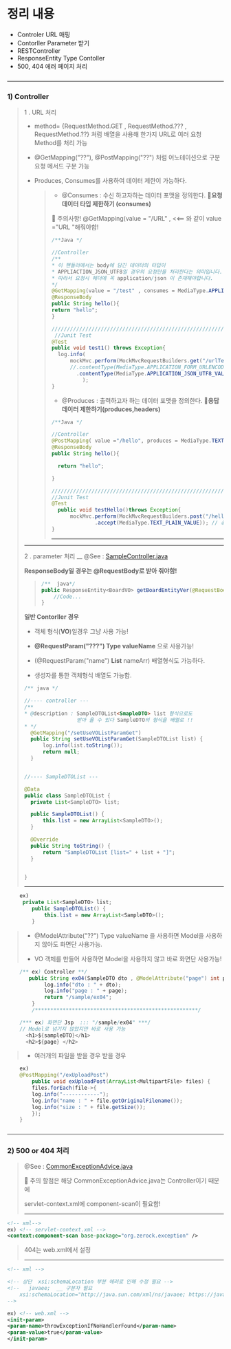 <h1> 정리 내용 </h1>

- Controler URL 매핑
- Contorller Parameter 받기
- RESTController
- ResponseEntity Type Contoller
- 500, 404 에러 페이지 처리

<hr style="margin:25px 0 25px 0"/>
<h3>1) Controller</h3>

> 1 . URL 처리
>
> - method= {RequestMethod.GET , RequestMethod.??? , RequestMethod.??}
>   처럼 배열을 사용해 한가지 URL로 여러 요청 Method를 처리 가능
> - @GetMapping("??"), @PostMapping("??") 처럼 어노테이션으로 구분 요청 메서드 구분 가능
>
> - Produces, Consumes를 사용하여 데이터 제한이 가능하다.
>   > - @Consumes : 수신 하고자하는 데이터 포맷을 정의한다. 🎈**요청 데이터 타입 제한하기 (consumes)**
>   >
>   > 👿 주의사항! @GetMapping(value = "/URL" , <<== 와 같이 value ="URL "해줘야함!
>   >
>   > ```java
>   > /**Java */
>   >
>   > //Controller
>   > /**
>   > * 이 핸들러에서는 body에 담긴 데이터의 타입이
>   > * APPLIACTION_JSON_UTF8일 경우의 요청만을 처리한다는 의미입니다.
>   > * 따라서 요청시 헤더에 꼭 application/json 이 존재해야합니다.
>   > */
>   > @GetMapping(value = "/test" , consumes = MediaType.APPLICATION_JSON_UTF8_VALUE)
>   > @ResponseBody
>   > public String hello(){
>   > return "hello";
>   > }
>   >
>   > //////////////////////////////////////////////////////////////////////////////////
>   >  //Junit Test
>   > @Test
>   > public void test1() throws Exception{
>   > 	log.info(
>   > 		mockMvc.perform(MockMvcRequestBuilders.get("/urlTest/test")
>   > 		//.contentType(MediaType.APPLICATION_FORM_URLENCODED)) 에러 APPLICATION_FORM_URLENCODED❌
>   > 		  .contentType(MediaType.APPLICATION_JSON_UTF8_VALUE)) //👍 성공 !
>   > 			);
>   > }
>   >
>   > ```
>   >
>   > - @Produces : 출력하고자 하는 데이터 포맷을 정의한다. 🎈**응답 데이터 제한하기(produces,headers)**
>   >
>   > ```java
>   > /**Java */
>   >
>   > //Controller
>   > @PostMapping( value ="/hello", produces = MediaType.TEXT_PLAIN_VALUE)
>   > @ResponseBody
>   > public String hello(){
>   >
>   > 	return "hello";
>   >
>   > }
>   >
>   > //////////////////////////////////////////////////////////////////////////////////
>   > //Junit Test
>   > @Test
>   > 	public void testHello()throws Exception{
>   > 	    mockMvc.perform(MockMvcRequestBuilders.post("/hello")
>   > 	    		.accept(MediaType.TEXT_PLAIN_VALUE)); // 👍 맞춰주면된다!
>   > }
>   > ```
>   >
>   > ***
>
> ---
>
> 2 . parameter 처리 \_\_ @See : [SampleController.java]("https://github.com/edel1212/springStudy/blob/main/ex01/src/main/java/org/zerock/controller/SampleController.java")
>
> **ResponseBody일 경우는 @RequestBody로 받아 줘야함!**
>
> > ```java
> > /**  java*/
> > public ResponseEntity<BoardVO> getBoardEntityVer(@RequestBody BoardVO vo) {
> > 	//Code...
> > }
> >
> > ```
>
> **일반 Contorller 경우**
>
> - 객체 형식(**VO**)일경우 그냥 사용 가능!
> - **@RequestParam("???") Type valueName** 으로 사용가능!
> - (@RequestParam("name") **List<String>** nameArr) 배열형식도 가능하다.
>
> - 생성자를 통한 객체형식 배열도 가능함.
>
> ```java
> /** java */
>
> //---- controller ---
> /**
> * @description : SampleDTOList<SmapleDTO> list 형식으로도
>                  받아 올 수 있다 SampleDTO의 형식을 배열로 !!
> * */
> 	@GetMapping("/setUseVOListParamGet")
> 	public String setUseVOListParamGet(SampleDTOList list) {
> 		log.info(list.toString());
> 		return null;
> 	}
>
>
> //---- SampleDTOList ---
>
> @Data
> public class SampleDTOList {
> 	private List<SampleDTO> list;
>
> 	public SampleDTOList() {
> 		this.list = new ArrayList<SampleDTO>();
> 	}
>
> 	@Override
> 	public String toString() {
> 		return "SampleDTOList [list=" + list + "]";
> 	}
>
>
> }
> ```
>
> ---

```java
    ex)
	 private List<SampleDTO> list;
		public SampleDTOList() {
			this.list = new ArrayList<SampleDTO>();
		}
```

> - @ModelAttribute("??") Type valueName 을 사용하면 Model을 사용하지 않아도 화면단 사용가능.
>
> - VO 객체를 만들어 사용하면 Model을 사용하지 않고 바로 화면단 사용가능!

```java
    /** ex) Controller **/
	   public String ex04(SampleDTO dto , @ModelAttribute("page") int page) {
			log.info("dto : " + dto);
			log.info("page : " + page);
			return "/sample/ex04";
		}
		/*****************************************************/

    /*** ex) 화면단 Jsp  ::: "/sample/ex04" ***/
	// Model로 넘기지 않았지만 바로 사용 가능
	  <h1>${sampleDTO}</h1>
	  <h2>${page} </h2>
```

> - 여러개의 파일을 받을 경우 받을 경우

```java
	ex)
	@PostMapping("/exUploadPost")
		public void exUploadPost(ArrayList<MultipartFile> files) {
		files.forEach(file->{
		log.info("------------");
		log.info("name : " + file.getOriginalFilename());
		log.info("size : " + file.getSize());
		});
	}
```

<hr style="margin:25px 0 25px 0"/>

<h3>2) 500 or 404 처리</h3>

> @See : [CommonExceptionAdvice.java]("https://github.com/edel1212/springStudy/blob/main/ex01/src/main/java/org/zerock/exception/CommonExceptionAdvice.java")
>
> 👿 주의 할점은 해당 CommonExceptionAdvice.java는 Controller이기 때문에
>
> servlet-context.xml에 component-scan이 필요함!
>
> ---

```xml
<!-- xml-->
ex) <!-- servlet-context.xml -->
<context:component-scan base-package="org.zerock.exception" />
```

> 404는 web.xml에서 설정
>
> ---

```xml
<!-- xml -->

<!-- 상단  xsi:schemaLocation 부분 에러로 인해 수정 필요 -->
<!--   javaee;  __ 구분자 필요
	xsi:schemaLocation="http://java.sun.com/xml/ns/javaee; https://java.sun.com/xml/ns/javaee/
-->

ex) <!-- web.xml -->
<init-param>
<param-name>throwExceptionIfNoHandlerFound</param-name>
<param-value>true</param-value>
</init-param>
```
